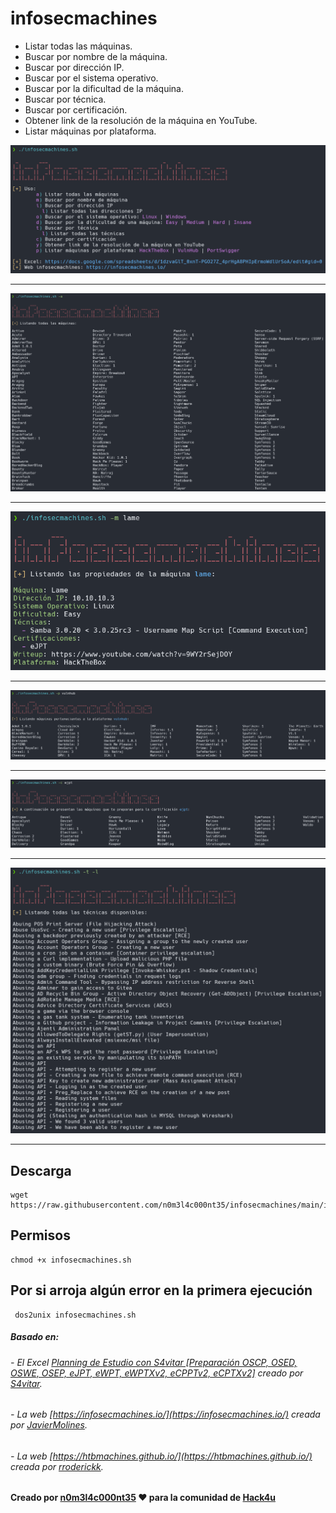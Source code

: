 # infosecmachines

- Listar todas las máquinas.
- Buscar por nombre de la máquina.
- Buscar por dirección IP.
- Buscar por el sistema operativo.
- Buscar por la dificultad de la máquina.
- Buscar por técnica.
- Buscar por certificación.
- Obtener link de la resolución de la máquina en YouTube.
- Listar máquinas por plataforma.

<img title="Panel de ayuda" alt="Panel de ayuda" src="/images/infosecmachines.png">

---

<img title="Listar todas las máquinas" alt="Todas las máquinas" src="/images/all_machines.png">

---

<img title="Propiedades de una máquina" alt="Propiedades de una máquina" src="/images/machine.png">

---

<img title="Listar máquinas por plataforma" alt="Listar máquinas por plataforma" src="/images/platform.png">

---

<img title="Listar máquinas por certificación" alt="Listar máquinas por certificación" src="/images/certification.png">

---

<img title="Listar todas las técnicas" alt="Listar todas las técnicas" src="/images/list_techniques.png">

---

## Descarga

```shell
wget https://raw.githubusercontent.com/n0m3l4c000nt35/infosecmachines/main/infosecmachines.sh
```

## Permisos

```shell
chmod +x infosecmachines.sh
```

## Por si arroja algún error en la primera ejecución

```shell
 dos2unix infosecmachines.sh
```

##### Basado en:
###### - El Excel [Planning de Estudio con S4vitar [Preparación OSCP, OSED, OSWE, OSEP, eJPT, eWPT, eWPTXv2, eCPPTv2, eCPTXv2]](https://docs.google.com/spreadsheets/d/1dzvaGlT_0xnT-PGO27Z_4prHgA8PHIpErmoWdlUrSoA/edit#gid=0) creado por [S4vitar](https://github.com/s4vitar).
###### - La web [https://infosecmachines.io/](https://infosecmachines.io/) creada por [JavierMolines](https://github.com/JavierMolines/).
###### - La web [https://htbmachines.github.io/](https://htbmachines.github.io/) creada por [rroderickk](https://github.com/rroderickk).

#### Creado por [n0m3l4c000nt35](https://github.com/n0m3l4c000nt35) ♥ para la comunidad de [Hack4u](https://hack4u.io/)
